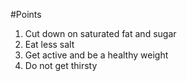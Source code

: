 #Points
1. Cut down on saturated fat and sugar
2. Eat less salt
3. Get active and be a healthy weight
4. Do not get thirsty